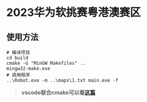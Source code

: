 # 2023华为软挑赛粤港澳赛区

## 使用方法
```shell
# 编译项目
cd build
cmake -G "MinGW Makefiles" ..
mingw32-make.exe
# 调用程序
..\Robot.exe -m ..\maps\1.txt main.exe -f
```

> **vscode联合cmake可以看[这篇](https://blog.csdn.net/qq_30111427/article/details/122862758?spm=1001.2014.3001.5502)**

